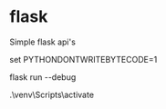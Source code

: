 # flask
Simple flask api's

set PYTHONDONTWRITEBYTECODE=1

flask run --debug

.\venv\Scripts\activate


